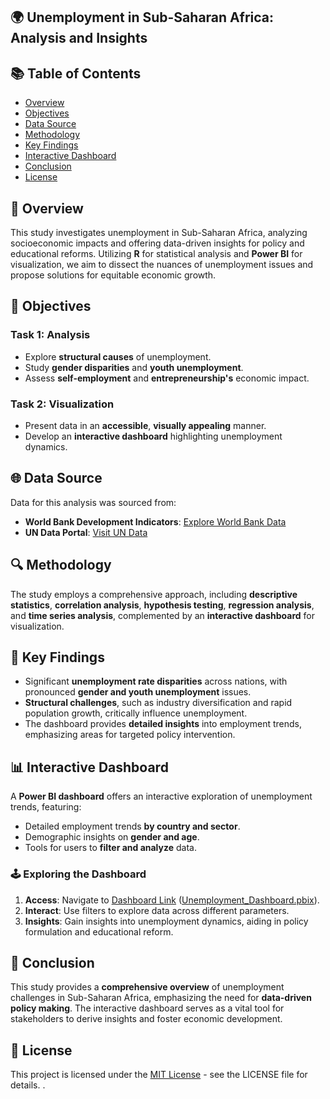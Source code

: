 ## 🌍 Unemployment in Sub-Saharan Africa: Analysis and Insights

## 📚 Table of Contents

- [Overview](#overview)
- [Objectives](#objectives)
- [Data Source](#data-source)
- [Methodology](#methodology)
- [Key Findings](#key-findings)
- [Interactive Dashboard](#interactive-dashboard)
- [Conclusion](#conclusion)
- [License](#license)

## 📖 Overview

This study investigates unemployment in Sub-Saharan Africa, analyzing socioeconomic impacts and offering data-driven insights for policy and educational reforms. Utilizing **R** for statistical analysis and **Power BI** for visualization, we aim to dissect the nuances of unemployment issues and propose solutions for equitable economic growth.

## 🎯 Objectives

### Task 1: Analysis

- Explore **structural causes** of unemployment.
- Study **gender disparities** and **youth unemployment**.
- Assess **self-employment** and **entrepreneurship's** economic impact.

### Task 2: Visualization

- Present data in an **accessible**, **visually appealing** manner.
- Develop an **interactive dashboard** highlighting unemployment dynamics.

## 🌐 Data Source

Data for this analysis was sourced from:

- **World Bank Development Indicators**: [Explore World Bank Data](https://databank.worldbank.org/source/world-development-indicators)
- **UN Data Portal**: [Visit UN Data](http://data.un.org/Explorer.aspx)

## 🔍 Methodology

The study employs a comprehensive approach, including **descriptive statistics**, **correlation analysis**, **hypothesis testing**, **regression analysis**, and **time series analysis**, complemented by an **interactive dashboard** for visualization.

## 🔑 Key Findings

- Significant **unemployment rate disparities** across nations, with pronounced **gender and youth unemployment** issues.
- **Structural challenges**, such as industry diversification and rapid population growth, critically influence unemployment.
- The dashboard provides **detailed insights** into employment trends, emphasizing areas for targeted policy intervention.

## 📊 Interactive Dashboard

A **Power BI dashboard** offers an interactive exploration of unemployment trends, featuring:

- Detailed employment trends **by country and sector**.
- Demographic insights on **gender and age**.
- Tools for users to **filter and analyze** data.

### 🕹 Exploring the Dashboard

1. **Access**: Navigate to [Dashboard Link](#) ([Unemployment_Dashboard.pbix](https://github.com/Felixthomas-dev/Unemployment-in-Sub-Saharan-Africa-Analysis-and-Insights/blob/b41521031d3c6d734a239eae20a40523467e1c07/Unemployment_Dashboard.pbix)).
2. **Interact**: Use filters to explore data across different parameters.
3. **Insights**: Gain insights into unemployment dynamics, aiding in policy formulation and educational reform.

## 📌 Conclusion

This study provides a **comprehensive overview** of unemployment challenges in Sub-Saharan Africa, emphasizing the need for **data-driven policy making**. The interactive dashboard serves as a vital tool for stakeholders to derive insights and foster economic development.

## 📜 License

This project is licensed under the [MIT License](LICENSE) - see the LICENSE file for details.
.
